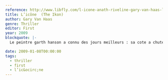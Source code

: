 ```yaml
---
reference: http://www.libfly.com/l-icone-anath-riveline-gary-van-haas-livre-911761.html
title: L’icône  (The Ikon)
author: Gary Van Haas
genre: Thriller
editor: First
year: 2009
blockquote: |-
  Le peintre garth hanson a connu des jours meilleurs : sa cote a chuté, son associé est en prison, sa santé décline et les créanciers sont de plus en plus nombreux à venir frapper à sa porte. Il n’a d’autre choix que d’accepter l’étrange marché qu’un inconnu bien renseigné lui propose : une somme d’argent plus que conséquente contre des &ldquo;vacances&rdquo; sur l’île grecque de mykonos.

date: 2009-01-08T00:00:00
tags:
  - thriller
  - first
  - l’ic&ocirc;ne
---
```

